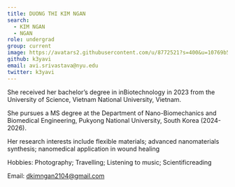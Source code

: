 ```yaml
---
title: DUONG THI KIM NGAN
search:
  - KIM NGAN
  - NGAN
role: undergrad
group: current
image: https://avatars2.githubusercontent.com/u/8772521?s=400&u=10769b500535dd2607270d619d69738a39bb63ba&v=4
github: k3yavi
email: avi.srivastava@nyu.edu
twitter: k3yavi
---
```


She received her bachelor’s degree in inBiotechnology in 2023 from the University of Science, Vietnam National University, Vietnam. 

She pursues a MS degree at the Department of Nano-Biomechanics and Biomedical Engineering, Pukyong National University, South Korea (2024-2026). 

Her research interests include flexible materials; advanced nanomaterials synthesis; nanomedical application in wound healing

Hobbies: Photography; Travelling; Listening to music; Scientificreading

Email: dkimngan2104@gmail.com
